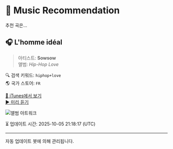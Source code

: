 
# 🎵 Music Recommendation

추천 곡은...

## 🎧 L'homme idéal  
> 아티스트: **Sowsow**  
> 앨범: _Hip-Hop Love_  

🔍 검색 키워드: `hiphop+love`  
🌎 국가 스토어: `FR`

[🔗 iTunes에서 보기](https://music.apple.com/fr/album/lhomme-id%C3%A9al/781423479?i=781423624&uo=4)  
[▶️ 미리 듣기](https://audio-ssl.itunes.apple.com/itunes-assets/AudioPreview115/v4/13/4a/df/134adf2c-9a31-70e9-3632-e86d1ba7ffd5/mzaf_7314248203344881477.plus.aac.p.m4a)

![앨범 아트워크](https://is1-ssl.mzstatic.com/image/thumb/Music6/v4/bc/55/40/bc5540ef-6696-6390-cf52-97f6f141ac5f/3700735803347.jpg/100x100bb.jpg)

⏳ 업데이트 시간: 2025-10-05 21:18:17 (UTC)

---
자동 업데이트 봇에 의해 관리됩니다.
